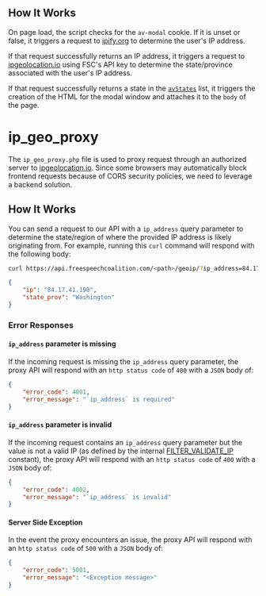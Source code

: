 ## How It Works
On page load, the script checks for the `av-modal` cookie. If it is unset or false, it triggers a request to [ipify.org](https://www.ipify.org/) to determine the user's IP address.

If that request successfully returns an IP address, it triggers a request to [ipgeolocation.io](https://ipgeolocation.io/) using FSC's API key to determine the state/province associated with the user's IP address.

If that request successfully returns a state in the [`avStates`](https://github.com/freespeechadmin/avActionModal/blob/375bf96c788ac443c183676375362a92327aa05c/avActionModal.js#L9) list, it triggers the creation of the HTML for the modal window and attaches it to the `body` of the page.

# ip_geo_proxy

The `ip_geo_proxy.php` file is used to proxy request through an authorized server to [ipgeolocation.io](https://ipgeolocation.io/). Since some browsers may automatically block frontend requests because of CORS security policies, we need to leverage a backend solution.

## How It Works

You can send a request to our API with a `ip_address` query parameter to determine the state/region of where the provided IP address is likely originating from. For example, running this `curl` command will respond with the following body:

```sh
curl https://api.freespeechcoalition.com/<path>/geoip/?ip_address=84.17.41.190
```

```json
{
    "ip": "84.17.41.190",
    "state_prov": "Washington"
}
```

### Error Responses

#### `ip_address` parameter is missing
If the incoming request is missing the `ip_address` query parameter, the proxy API will respond with an `http status code` of `400` with a `JSON` body of:
```json
{
    "error_code": 4001,
    "error_message": "`ip_address` is required"
}
```

#### `ip_address` parameter is invalid
If the incoming request contains an `ip_address` query parameter but the value is not a valid IP (as defined by the internal [FILTER_VALIDATE_IP](https://www.php.net/manual/en/filter.constants.php#constant.filter-validate-ip) constant), the proxy API will respond with an `http status code` of `400` with a `JSON` body of:
```json
{
    "error_code": 4002,
    "error_message": "`ip_address` is invalid"
}
```

#### Server Side Exception
In the event the proxy encounters an issue, the proxy API will respond with an `http status code` of `500` with a `JSON` body of:
```json
{
    "error_code": 5001,
    "error_message": "<Exception message>"
}
```
